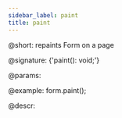 ```yaml
---
sidebar_label: paint
title: paint
---          
```


@short: repaints Form on a page

@signature: {'paint(): void;'}

@params:

@example:
form.paint();



@descr:






